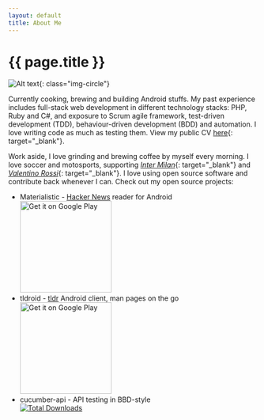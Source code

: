```yaml
---
layout: default
title: About Me
---
```


# {{ page.title }}

![Alt text](https://avatars1.githubusercontent.com/u/1978015?v=3&s=150){: class="img-circle"}

Currently cooking, brewing and building Android stuffs. My past experience includes full-stack web development in different technology stacks: PHP, Ruby and C#, and exposure to Scrum agile framework, test-driven development (TDD), behaviour-driven development (BDD) and automation. I love writing code as much as testing them. View my public CV [here](/cv){: target="_blank"}.

Work aside, I love grinding and brewing coffee by myself every morning. I love soccer and motosports, supporting [*Inter Milan*](http://www.inter.it/en/hp){: target="_blank"} and [*Valentino Rossi*](http://www.valentinorossi.com/en/){: target="_blank"}. I love using open source software and contribute back whenever I can. Check out my open source projects:

* Materialistic - [Hacker News](https://news.ycombinator.com/) reader for Android  
[<img src="https://play.google.com/intl/en_us/badges/images/generic/en-play-badge.png" alt="Get it on Google Play" width="185px" />](https://play.google.com/store/apps/details?id=io.github.hidroh.materialistic&referrer=utm_source%3Dhidroh.com)
* tldroid - [tldr](https://github.com/tldr-pages/tldr) Android client, man pages on the go  
[<img src="https://play.google.com/intl/en_us/badges/images/generic/en-play-badge.png" alt="Get it on Google Play" width="185px" />](https://play.google.com/store/apps/details?id=io.github.hidroh.tldroid&referrer=utm_source%3Dhidroh.com)
* cucumber-api - API testing in BBD-style  
[![Total Downloads](http://ruby-gem-downloads-badge.herokuapp.com/cucumber-api?type=total)](https://rubygems.org/gems/cucumber-api)
